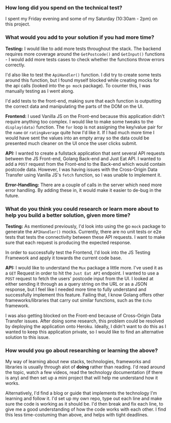 ### How long did you spend on the technical test?
I spent my Friday evening and some of my Saturday (10:30am - 2pm) on this project.

### What would you add to your solution if you had more time?
**Testing:** I would like to add more tests throughout the stack. The backend requires more coverage around the `GetPostcode()` and `GetInput()` functions - I would add more tests cases to check whether the functions throw errors correctly.

I'd also like to test the `ApiHandler()` function. I did try to create some tests around this function, but I found myself blocked while creating mocks for the api calls (looked into the `go mock` package). To counter this, I was manually testing as I went along.

I'd add tests to the front-end, making sure that each function is outputting the correct data and manipulating the parts of the DOM on the UI.

**Frontend:** I used Vanilla JS on the Front-end because this application didn't require anything too complex. I would like to make some tweaks to the `display(data)` function. The `for` loop is not assigning the key/value pair for the `name` or `ratingAverage` quite how I'd like it. If I had much more time I would have sent the values into an empty array so the data could be presented much cleaner on the UI once the user clicks submit.

**API:** I wanted to create a fullstack application that sent several API requests between the JS Front-end, Golang Back-end and Just Eat API. I wanted to add a `POST` request from the Front-end to the Back-end which would contain postcode data. However, I was having issues with the Cross-Origin Data Transfer using Vanilla JS's `fetch` function, so I was unable to implement it.

**Error-Handling:** There are a couple of calls in the server which need more error handling. By adding these in, it would make it easier to de-bug in the future.

### What do you think you could research or learn more about to help you build a better solution, given more time?
**Testing:** As mentioned previously, I'd look into using the go `mock` package to generate the `APIHandler()` mocks. Currently, there are no unit tests or e2e tests that tests the connectivity between these API requests. I want to make sure that each request is producing the expected response.

In order to successfully test the Frontend, I'd look into the JS Testing Framework and apply it towards the current code base.

**API:** I would like to understand the `Mux` package a little more. I've used it as a `GET` Request in order to hit the `Just Eat API` endpoint. I wanted to use a `POST` request to fetch the users' postcode input from the UI. I looked at either sending it through as a query string on the URL or as a JSON response, but I feel like I needed more time to fully understand and successfully implement this feature. Failing that, I know Golang offers other frameworks/libraries that carry out similar functions, such as the `Echo` framework.

I was also getting blocked on the Front-end because of Cross-Origin Data Transfer issues. After doing some research, this problem could be resolved by deploying the application onto Heroku. Ideally, I didn't want to do this as I wanted to keep this application private, so I would like to find an alternative solution to this issue.

### How would you go about researching or learning the above?

My way of learning about new stacks, technologies, frameworks and libraries is usually through alot of **doing** rather than reading. I'd read around the topic, watch a few videos, read the technology documentation (if there is any) and then set up a mini project that will help me understand how it works.

Alternatively, I'd find a blog or guide that implements the technology I'm learning and follow it. I'd set up my own repo, type out each line and make sure the code is working as it should be. I'd then break and fix each line, to give me a good understanding of how the code works with each other. I find this less time-costuming than above, and helps with tight deadlines.